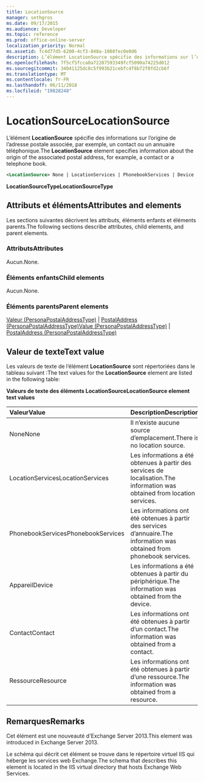 ```yaml
---
title: LocationSource
manager: sethgros
ms.date: 09/17/2015
ms.audience: Developer
ms.topic: reference
ms.prod: office-online-server
localization_priority: Normal
ms.assetid: fc4d77d5-6200-4cf3-848a-1088fec0e0d6
description: L’élément LocationSource spécifie des informations sur l’origine de l’adresse postale associée, par exemple, un contact ou un annuaire téléphonique.
ms.openlocfilehash: 7f5cf5fcca0a72287593349fcf5090a74225d012
ms.sourcegitcommit: 34041125dc8c5f993b21cebfc4f8b72f0fd2cb6f
ms.translationtype: MT
ms.contentlocale: fr-FR
ms.lasthandoff: 06/11/2018
ms.locfileid: "19828248"
---
```

# <a name="locationsource"></a><span data-ttu-id="30cd7-103">LocationSource</span><span class="sxs-lookup"><span data-stu-id="30cd7-103">LocationSource</span></span>

<span data-ttu-id="30cd7-104">L’élément **LocationSource** spécifie des informations sur l’origine de l’adresse postale associée, par exemple, un contact ou un annuaire téléphonique.</span><span class="sxs-lookup"><span data-stu-id="30cd7-104">The **LocationSource** element specifies information about the origin of the associated postal address, for example, a contact or a telephone book.</span></span> 
  
```XML
<LocationSource> None | LocationServices | PhonebookServices | Device | Contact | Resource </LocationSource>
```

 <span data-ttu-id="30cd7-105">**LocationSourceType**</span><span class="sxs-lookup"><span data-stu-id="30cd7-105">**LocationSourceType**</span></span>
## <a name="attributes-and-elements"></a><span data-ttu-id="30cd7-106">Attributs et éléments</span><span class="sxs-lookup"><span data-stu-id="30cd7-106">Attributes and elements</span></span>

<span data-ttu-id="30cd7-107">Les sections suivantes décrivent les attributs, éléments enfants et éléments parents.</span><span class="sxs-lookup"><span data-stu-id="30cd7-107">The following sections describe attributes, child elements, and parent elements.</span></span>
  
### <a name="attributes"></a><span data-ttu-id="30cd7-108">Attributs</span><span class="sxs-lookup"><span data-stu-id="30cd7-108">Attributes</span></span>

<span data-ttu-id="30cd7-109">Aucun.</span><span class="sxs-lookup"><span data-stu-id="30cd7-109">None.</span></span>
  
### <a name="child-elements"></a><span data-ttu-id="30cd7-110">Éléments enfants</span><span class="sxs-lookup"><span data-stu-id="30cd7-110">Child elements</span></span>

<span data-ttu-id="30cd7-111">Aucun.</span><span class="sxs-lookup"><span data-stu-id="30cd7-111">None.</span></span>
  
### <a name="parent-elements"></a><span data-ttu-id="30cd7-112">Éléments parents</span><span class="sxs-lookup"><span data-stu-id="30cd7-112">Parent elements</span></span>

<span data-ttu-id="30cd7-113">[Valeur (PersonaPostalAddressType)](value-personapostaladdresstype.md) | [PostalAddress (PersonaPostalAddressType)](postaladdress-personapostaladdresstype.md)</span><span class="sxs-lookup"><span data-stu-id="30cd7-113">[Value (PersonaPostalAddressType)](value-personapostaladdresstype.md) | [PostalAddress (PersonaPostalAddressType)](postaladdress-personapostaladdresstype.md)</span></span>
  
## <a name="text-value"></a><span data-ttu-id="30cd7-114">Valeur de texte</span><span class="sxs-lookup"><span data-stu-id="30cd7-114">Text value</span></span>

<span data-ttu-id="30cd7-115">Les valeurs de texte de l’élément **LocationSource** sont répertoriées dans le tableau suivant :</span><span class="sxs-lookup"><span data-stu-id="30cd7-115">The text values for the **LocationSource** element are listed in the following table:</span></span> 
  
<span data-ttu-id="30cd7-116">**Valeurs de texte des éléments LocationSource**</span><span class="sxs-lookup"><span data-stu-id="30cd7-116">**LocationSource element text values**</span></span>

|<span data-ttu-id="30cd7-117">**Valeur**</span><span class="sxs-lookup"><span data-stu-id="30cd7-117">**Value**</span></span>|<span data-ttu-id="30cd7-118">**Description**</span><span class="sxs-lookup"><span data-stu-id="30cd7-118">**Description**</span></span>|
|:-----|:-----|
|<span data-ttu-id="30cd7-119">None</span><span class="sxs-lookup"><span data-stu-id="30cd7-119">None</span></span>  <br/> |<span data-ttu-id="30cd7-120">Il n’existe aucune source d’emplacement.</span><span class="sxs-lookup"><span data-stu-id="30cd7-120">There is no location source.</span></span>  <br/> |
|<span data-ttu-id="30cd7-121">LocationServices</span><span class="sxs-lookup"><span data-stu-id="30cd7-121">LocationServices</span></span>  <br/> |<span data-ttu-id="30cd7-122">Les informations a été obtenues à partir des services de localisation.</span><span class="sxs-lookup"><span data-stu-id="30cd7-122">The information was obtained from location services.</span></span>  <br/> |
|<span data-ttu-id="30cd7-123">PhonebookServices</span><span class="sxs-lookup"><span data-stu-id="30cd7-123">PhonebookServices</span></span>  <br/> |<span data-ttu-id="30cd7-124">Les informations ont été obtenues à partir des services d’annuaire.</span><span class="sxs-lookup"><span data-stu-id="30cd7-124">The information was obtained from phonebook services.</span></span>  <br/> |
|<span data-ttu-id="30cd7-125">Appareil</span><span class="sxs-lookup"><span data-stu-id="30cd7-125">Device</span></span>  <br/> |<span data-ttu-id="30cd7-126">Les informations a été obtenues à partir du périphérique.</span><span class="sxs-lookup"><span data-stu-id="30cd7-126">The information was obtained from the device.</span></span>  <br/> |
|<span data-ttu-id="30cd7-127">Contact</span><span class="sxs-lookup"><span data-stu-id="30cd7-127">Contact</span></span>  <br/> |<span data-ttu-id="30cd7-128">Les informations ont été obtenues à partir d’un contact.</span><span class="sxs-lookup"><span data-stu-id="30cd7-128">The information was obtained from a contact.</span></span>  <br/> |
|<span data-ttu-id="30cd7-129">Ressource</span><span class="sxs-lookup"><span data-stu-id="30cd7-129">Resource</span></span>  <br/> |<span data-ttu-id="30cd7-130">Les informations ont été obtenues à partir d’une ressource.</span><span class="sxs-lookup"><span data-stu-id="30cd7-130">The information was obtained from a resource.</span></span>  <br/> |
   
## <a name="remarks"></a><span data-ttu-id="30cd7-131">Remarques</span><span class="sxs-lookup"><span data-stu-id="30cd7-131">Remarks</span></span>

<span data-ttu-id="30cd7-132">Cet élément est une nouveauté d'Exchange Server 2013.</span><span class="sxs-lookup"><span data-stu-id="30cd7-132">This element was introduced in Exchange Server 2013.</span></span>
  
<span data-ttu-id="30cd7-133">Le schéma qui décrit cet élément se trouve dans le répertoire virtuel IIS qui héberge les services web Exchange.</span><span class="sxs-lookup"><span data-stu-id="30cd7-133">The schema that describes this element is located in the IIS virtual directory that hosts Exchange Web Services.</span></span>
  

